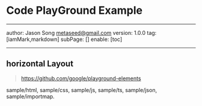 # Code PlayGround Example
---
author: Jason Song <metaseed@gmail.com>
version: 1.0.0
tag: [iamMark,markdown]
subPage: []
enable: [toc]

---
## horizontal Layout
> https://github.com/google/playground-elements
 
 sample/html, sample/css, sample/js, sample/ts, sample/json, sample/importmap.
 
<playground-ide editable-file-system line-numbers resizable>
<script type="sample/json" filename="package.json" hidden>
{
  "dependencies": {
    "lit": "^2.0.2"
  }
}
  </script>
    <script type="sample/importmap">
    {
      "imports": {
        "lit": "https://cdn.skypack.dev/lit@^2.0.2",
        "lit/": "https://cdn.skypack.dev/lit@^2.0.2/"
      }
    }
  </script>
  
  <script type="sample/html" filename="index.html">
    <!doctype html>
    <head>
      <link rel="stylesheet" href="styles.css">
    </head>
    <body>
      Hello
      <script type="module" src="./index.js" selected>&lt;/script>
    </body>
  </script>

  <script type="sample/ts" filename="index.ts">
    document.body.appendChild(document.createTextNode("World!"))
  </script>
    
  <script type="sample/css" filename="styles.css">
    body { color: blue; }
  </script>

</playground-ide>
  
